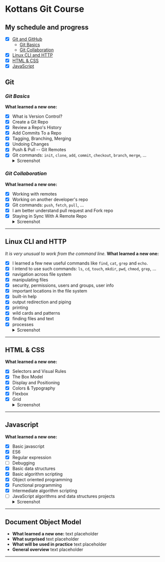 # Kottans Git Course

## My schedule and progress

- [x] [Git and GitHub](#git)
  - [Git Basics](#git-basics)
  - [Git Collaboration](#git-collaboration)
- [x] [Linux CLI and HTTP](#linux-cli-and-http)
- [x] [HTML & CSS](#html--css)
- [x] [JavaScript](#javascript)

## Git

### _Git Basics_

**What learned a new one:**

- [x] What is Version Control?
- [x] Create a Git Repo
- [x] Review a Repo's History
- [x] Add Commits To a Repo
- [x] Tagging, Branching, Merging
- [x] Undoing Changes
- [x] Push & Pull -- Git Remotes
- [x] Git commands: `init`, `clone`, `add`, `commit`, `checkout`, `branch`, `merge`, ...
      <details>
      <summary>Screenshot</summary>
      ![udacity-git-basics](./git/udacity-git-basics.png)
      ![learngitbranching](./git/learngitbranching-basics.png)
      </detail>

### _Git Collaboration_

**What learned a new one:**

- [x] Working with remotes
- [x] Working on another developer's repo
- [x] Git commands: `push`, `fetch`, `pull`, ...
- [x] I am better understand pull request and Fork repo
- [x] Staying in Sync With A Remote Repo
      <details>
      <summary>Screenshot</summary>
      ![udacity-git-collaboration](./git/udacity-git-collaboration.png)
      ![learngitbranching](./git/learngitbranching-collaboration.png)
      </detail>

---

## Linux CLI and HTTP

_It is very unusual to work from the command line._
**What learned a new one:**

- [x] I learned a few new useful commands like `find`, `cat`, `grep` and `echo`.
- [x] I intend to use such commands: `ls`, `cd`, `touch`, `mkdir`, `pwd`, `chmod`, `grep`, ...
- [x] navigation across file system
- [x] manipulating files
- [x] security, permissions, users and groups, user info
- [x] important locations in the file system
- [x] built-in help
- [x] output redirection and piping
- [x] printing
- [x] wild cards and patterns
- [x] finding files and text
- [x] processes
      <details>
      <summary>Screenshot</summary>
      ![linux-survival](./linux-cli/linux-survival.png)
      </detail>

---

## HTML & CSS

**What learned a new one:**

- [x] Selectors and Visual Rules
- [x] The Box Model
- [x] Display and Positioning
- [x] Colors & Typography
- [x] Flexbox
- [x] Grid
      <details>
      <summary>Screenshot</summary>
      ![HTML & CSS](./html-css/codecademy-learn-css.png)
      ![HTML & CSS](./html-css/flexboxfroggy.png)
      ![HTML & CSS](./html-css/FCC_Responsive_Web_Design_Certification.png)
      </detail>

---

## Javascript

**What learned a new one:**

- [x] Basic javascript
- [x] ES6
- [x] Regular expression
- [ ] Debugging
- [x] Basic data structures
- [x] Basic algorithm scripting
- [x] Object oriented programming
- [x] Functional programming
- [x] Intermediate algorithm scripting
- [ ] JavaScript algorithms and data structures projects
      <details>
      <summary>Screenshot</summary>
      ![HTML & CSS](./js/FFC_JavaScript_Algorithms_and_Data_Structures_Certification.png)
      </detail>

---

## Document Object Model

- **What learned a new one:** text placeholder
- **What surprised** text placeholder
- **What will be used in practice** text placeholder
- **General overview** text placeholder

---
